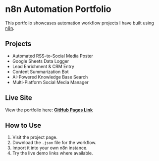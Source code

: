 # n8n Automation Portfolio

This portfolio showcases automation workflow projects I have built using [n8n](https://n8n.io).

## Projects
- Automated RSS-to-Social Media Poster
- Google Sheets Data Logger
- Lead Enrichment & CRM Entry
- Content Summarization Bot
- AI-Powered Knowledge Base Search
- Multi-Platform Social Media Manager

## Live Site
View the portfolio here: **[GitHub Pages Link](https://yourusername.github.io/n8n-portfolio/)**

## How to Use
1. Visit the project page.
2. Download the `.json` file for the workflow.
3. Import it into your own n8n instance.
4. Try the live demo links where available.